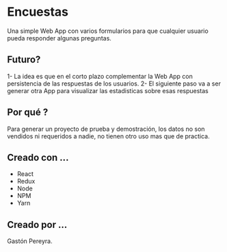 # Encuestas

Una simple Web App con varios formularios para que cualquier usuario pueda responder algunas preguntas.

## Futuro?

1- La idea es que en el corto plazo complementar la Web App con persistencia de las respuestas de los usuarios.
2- El siguiente paso va a ser generar otra App para visualizar las estadisticas sobre esas respuestas

## Por qué ? 

Para generar un proyecto de prueba y demostración, los datos no son vendidos ni requeridos a nadie, no tienen otro uso mas que de practica.

## Creado con ...
- React
- Redux
- Node
- NPM
- Yarn

## Creado por ...

Gastón Pereyra.